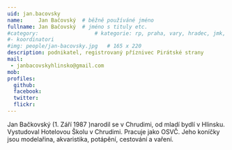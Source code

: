 ```yaml
---
uid: jan.bacovsky
name:     Jan Bačovský 	# běžně používáné jméno
fullname: Jan Bačovský 	# jméno s tituly etc.
#category:                 	# kategorie: rp, praha, vary, hradec, jmk, senat
#- koordinatori
#img: people/jan-bacovsky.jpg   # 165 x 220
description: podnikatel, registrovaný příznivec Pirátské strany           	# kratký popis, max 160 znaků
mail:
 - janbacovskyhlinsko@gmail.com
mob:			  
profiles:
  github:                 
  facebook: 		  
  twitter: 		  
  flickr:     		  
---
```


Jan Bačkovský (1. Září 1987 )narodil se v Chrudimi, od mladí bydlí v Hlinsku.
Vystudoval Hotelovou Školu v Chrudimi. Pracuje jako OSVČ.
Jeho koníčky jsou modelařina, akvaristika, potápění, cestování a vaření.
